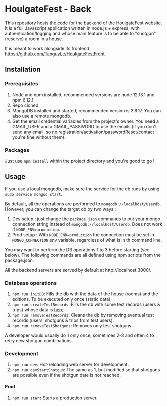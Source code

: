 # HoulgateFest - Back

This repository hosts the code for the backend of the HoulgateFest website. It is a full Javascript application
written in node.js + express, with
authentication/logging and whose main feature is to be able to "shotgun" (reserve) a room in a house.

It is meant to work alongside its frontend : https://github.com/TanguyLe/HoulgateFestFront.

## Installation
### Prerequisites
1. Node and npm installed, recommended versions are node 12.13.1 and npm 6.12.1.
2. Repo cloned.
3. MongoDB installed and started, recommended version is 3.6.17. You can also use a remote mongodb.
4. Get the email credential variables from the project's owner. You need a GMAIL_USER and a GMAIL_PASSWORD to
use the emails (if you don't send any email, so no registration/activation/passwordReset/contact you're fine without them).

### Packages
Just use `npm install` within the project directory and you're good to go !

## Usage
If you use a local mongodb, make sure the service for the db runs by using `sudo service mongod start`.

By default, all the operations are performed to `mongodb://localhost/Userdb`. However, you can change the
target db by two ways :
1. Dev setup : just change the `package.json` commands to put your
mongo connection string instead of `mongodb://localhost/Userdb`. Does not work if `NODE_ENV=production`.
2. Prod setup : With `NODE_END=production` the connection must
be set in `MONGO_CONNECTION` env variable, regardless of what is in th command line.

You may want to perform the DB operations 1 to 3 before starting (see below).
The following commands are all defined using npm scripts from the package.json.

All the backend servers are served by default at http://localhost:3000/.

### Database operations
1. `npm run initDB`: Fills the db with the data of the house (rooms) and the editions.
To be executed only once (static data).
2. `npm run createTestRecords`: Fills the db with some test records
(users & trips) whose data is [here](./scripts/scriptsUtils.js).
3. `npm run removeTestRecords`: Cleans the db by removing eventual
test records (users, shotguns & trips from test users).
4. `npm run removeTestShotguns`: Removes only test shotguns.

A developer would usually do 1 only once, sometimes 2-3 and often 4 to retry new shotgun combinations.

### Development
1. `npm run dev`: Hot-reloading web server for development.
2. `npm run devStartShotgun`: The same as 1, but modified so that shotguns are possible even
if the shotgun date is not reached.

#### Prod
1. `npm run start` Starts a production server.
